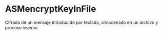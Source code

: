 # ASMencryptKeyInFile
Cifrado de un mensaje introducido por teclado, almacenado en un archivo y proceso inverso. 
